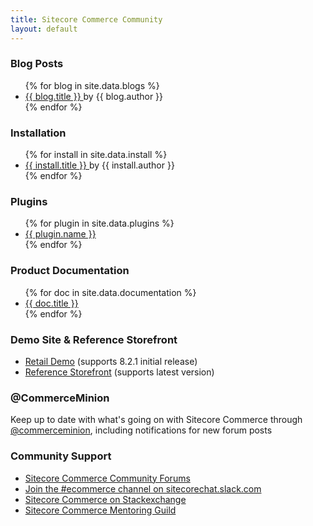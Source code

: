 ```yaml
---
title: Sitecore Commerce Community
layout: default
---
```


### Blog Posts

<ul>
    {% for blog in site.data.blogs %}
    <li>
        <a href="{{blog.link}}">
            {{ blog.title }}
        </a>
        by {{ blog.author }}
    </li>
    {% endfor %}
</ul>

### Installation

<ul>
    {% for install in site.data.install %}
    <li>
        <a href="{{install.link}}">
            {{ install.title }}
        </a>
        by {{ install.author }}
    </li>
    {% endfor %}
</ul>

### Plugins

<ul>
    {% for plugin in site.data.plugins %}
    <li>
        <a href="{{plugin.link}}">
            {{ plugin.name }}
        </a>
    </li>
    {% endfor %}
</ul>

### Product Documentation

<ul>
    {% for doc in site.data.documentation %}
    <li>
        <a href="{{doc.link}}">
            {{ doc.title }}
        </a>
    </li>
    {% endfor %}
</ul>

### Demo Site & Reference Storefront

- [Retail Demo](https://github.com/Sitecore/Sitecore.Demo.Retail) (supports 8.2.1 initial release)
- [Reference Storefront](https://github.com/Sitecore/Reference-Storefront) (supports latest version)

### @CommerceMinion

Keep up to date with what's going on with Sitecore Commerce through [@commerceminion](https://twitter.com/commerceminion), including notifications for new forum posts

### Community Support

- [Sitecore Commerce Community Forums](https://community.sitecore.net/developers/f/6)
- [Join the #ecommerce channel on sitecorechat.slack.com](https://sitecorechat.slack.com/)
- [Sitecore Commerce on Stackexchange](https://sitecore.stackexchange.com/questions/tagged/sitecore-commerce)
- [Sitecore Commerce Mentoring Guild](https://github.com/sitecoreguild/scmg/wiki)

